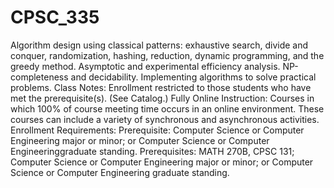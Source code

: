 # CPSC_335

Algorithm design using classical patterns: exhaustive search, divide and conquer, randomization, hashing, reduction, dynamic programming, and the greedy method. Asymptotic and experimental efficiency analysis. NP-completeness and decidability. Implementing algorithms to solve practical problems. Class Notes: Enrollment restricted to those students who have met the prerequisite(s). (See Catalog.) Fully Online Instruction: Courses in which 100% of course meeting time occurs in an online environment. These courses can include a variety of synchronous and asynchronous activities. Enrollment Requirements: Prerequisite: Computer Science or Computer Engineering major or minor; or Computer Science or Computer Engineeringgraduate standing. Prerequisites: MATH 270B, CPSC 131; Computer Science or Computer Engineering major or minor; or Computer Science or Computer Engineering graduate standing.
